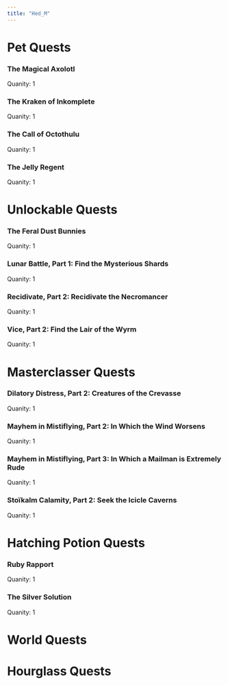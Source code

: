 ```yaml
---
title: "Hed_M"
---
```


# Pet Quests
### The Magical Axolotl

Quanity: 1

### The Kraken of Inkomplete

Quanity: 1

### The Call of Octothulu

Quanity: 1

### The Jelly Regent

Quanity: 1

# Unlockable Quests
### The Feral Dust Bunnies

Quanity: 1

### Lunar Battle, Part 1: Find the Mysterious Shards

Quanity: 1

### Recidivate, Part 2: Recidivate the Necromancer

Quanity: 1

### Vice, Part 2: Find the Lair of the Wyrm

Quanity: 1

# Masterclasser Quests
### Dilatory Distress, Part 2: Creatures of the Crevasse

Quanity: 1

### Mayhem in Mistiflying, Part 2: In Which the Wind Worsens

Quanity: 1

### Mayhem in Mistiflying, Part 3: In Which a Mailman is Extremely Rude

Quanity: 1

### Stoïkalm Calamity, Part 2: Seek the Icicle Caverns

Quanity: 1

# Hatching Potion Quests
### Ruby Rapport

Quanity: 1

### The Silver Solution

Quanity: 1

# World Quests
# Hourglass Quests

